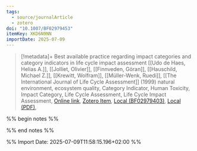 ```yaml
---
tags:
  - source/journalArticle
  - zotero
doi: "10.1007/BF02979453"
itemKey: XKD6N9NN
importDate: 2025-07-09
---
```

>[!metadata]+
> Best available practice regarding impact categories and category indicators in life cycle impact assessment
> [[Udo de Haes, Helias A.]], [[Jolliet, Olivier]], [[Finnveden, Göran]], [[Hauschild, Michael Z.]], [[Krewitt, Wolfram]], [[Müller-Wenk, Ruedi]], 
> [[The International Journal of Life Cycle Assessment]] (1999)
> natural environment, ecosystem quality, Category Indicator, Human Toxicity, Impact Category, Life Cycle Assessment, Life Cycle Impact Assessment, 
> [Online link](https://doi.org/10.1007/BF02979453), [Zotero Item](zotero://select/library/items/XKD6N9NN), [Local (BF02979403)](file://C:/Users/aburg/Documents/references/zotero/storage/LIG7BG47/BF02979403.pdf),  [Local (PDF)](file://C:/Users/aburg/Documents/references/zotero/storage/8RJZXEMR/1999_BestAvailable.pdf), 

%% begin notes %%

%% end notes %%

%% Import Date: 2025-07-09T11:58:15.196+02:00 %%
